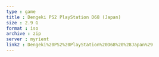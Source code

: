 ```yaml
---
type : game
title : Dengeki PS2 PlayStation D68 (Japan)
size : 2.9 G
format : iso
archive : zip
server : myrient
link2 : Dengeki%20PS2%20PlayStation%20D68%20%28Japan%29
---
```

